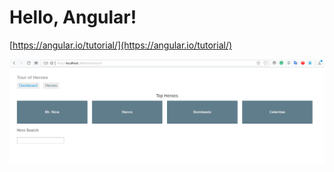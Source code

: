 # Hello, Angular!
[https://angular.io/tutorial/](https://angular.io/tutorial/)


![Screenshot](./Screenshot_2017-09-10_20-59-06.png)